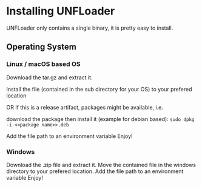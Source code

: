 # Installing UNFLoader
UNFLoader only contains a single binary, it is pretty easy to install.

## Operating System

### Linux / macOS based OS
Download the tar.gz and extract it.

Install the file (contained in the sub directory for your OS) to your prefered location

OR
If this is a release artifact, packages might be available, i.e.

download the package then install it (example for debian based):
`sudo dpkg -i <<package name>>.deb`


Add the file path to an environment variable
Enjoy!


### Windows
Download the .zip file and extract it.
Move the contained file in the windows directory to your prefered location.
Add the file path to an environment variable
Enjoy!